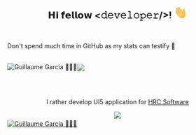 <!-- Colors reference
freelance.com: #00ADEF
HRC Software: #00B5B6
-->

<div align="center">
  <h2> 𝗛𝗶 𝗳𝗲𝗹𝗹𝗼𝘄 <𝚍𝚎𝚟𝚎𝚕𝚘𝚙𝚎𝚛/>! 
    <img src="https://github.com/ABSphreak/ABSphreak/blob/master/gifs/Hi.gif" width="30px">
  </h2>
</div>

<br>

<p style>
Don't spend much time in GitHub as my stats can testify 🤔
<br>
<br>
    
<p>    
  <img align="left" src="https://github-readme-stats.vercel.app/api/top-langs?username=guillaumegarcia13&show_icons=true&locale=fr&layout=compact" alt="Guillaume Garcia 💪🏻🦾" />
  <img align="center" src="https://github-readme-stats.vercel.app/api?username=guillaumegarcia13&include_all_commits=true&count_private=true&show_icons=true&line_height=24&title_color=00B5B6&icon_color=00B5B6&text_color=A0A0A0">
</p>

<br>
<br>

<div align="center">
    <p>
      I rather develop UI5 application for <a href="https://www.hrc-software.com">HRC Software</a>
    </p>
    <img src="https://media-exp1.licdn.com/dms/image/C4E16AQEKWfP-tsJDdw/profile-displaybackgroundimage-shrink_350_1400/0/1617405420832?e=1624492800&v=beta&t=KZqd8twaVvVexhh-1TrChGQ0JuWboBYAo54CSQ1aUHs">
    <!-- <img src="https://media-exp1.licdn.com/dms/image/C4D03AQFmScv5huzSog/profile-displayphoto-shrink_800_800/0/1612909068260?e=1624492800&v=beta&t=ErlSpWQsouym2HVFtgkUo9dfVkILrsHlqynUmmrNej0" height="120px"> -->

</div>

<a href="https://www.linkedin.com/in/guillaumegarcia/" target="_blank">
  <img src="https://img.shields.io/badge/Guillaume Garcia-%230077B5.svg?&style=flat&logo=linkedin&logoColor=white" alt="Guillaume Garcia 💪🏻🦾">
</a>

<!--
**guillaumegarcia13/guillaumegarcia13** is a ✨ _special_ ✨ repository because its `README.md` (this file) appears on your GitHub profile.

Here are some ideas to get you started:

- 🔭 I’m currently working on ...
- 🌱 I’m currently learning ...
- 👯 I’m looking to collaborate on ...
- 🤔 I’m looking for help with ...
- 💬 Ask me about ...
- 📫 How to reach me: ...
- 😄 Pronouns: ...
- ⚡ Fun fact: ...
-->
